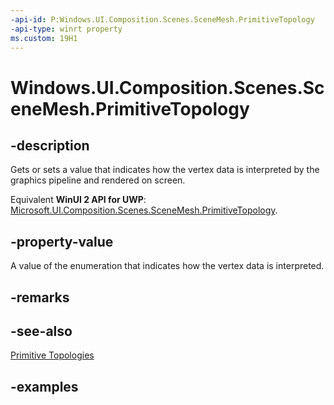 ```yaml
---
-api-id: P:Windows.UI.Composition.Scenes.SceneMesh.PrimitiveTopology
-api-type: winrt property
ms.custom: 19H1
---
```


<!-- Property syntax.
public DirectXPrimitiveTopology PrimitiveTopology { get;  set; }
-->

# Windows.UI.Composition.Scenes.SceneMesh.PrimitiveTopology

## -description

Gets or sets a value that indicates how the vertex data is interpreted by the graphics pipeline and rendered on screen.

Equivalent **WinUI 2 API for UWP**: [Microsoft.UI.Composition.Scenes.SceneMesh.PrimitiveTopology](/windows/winui/api/microsoft.ui.composition.scenes.scenemesh.primitivetopology).

## -property-value

A value of the enumeration that indicates how the vertex data is interpreted.

## -remarks

## -see-also

[Primitive Topologies](/windows/desktop/direct3d11/d3d10-graphics-programming-guide-primitive-topologies)

## -examples

